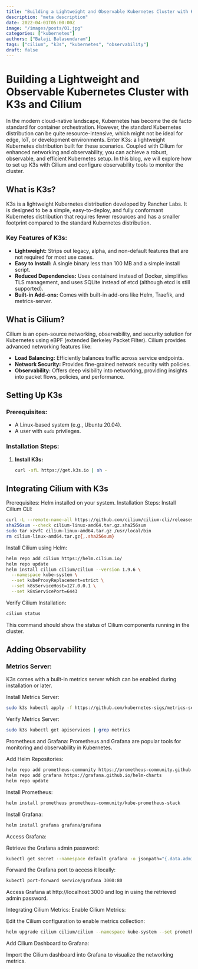 ```yaml
---
title: "Building a Lightweight and Observable Kubernetes Cluster with K3s and Cilium"
description: "meta description"
date: 2022-04-01T05:00:00Z
image: "/images/posts/01.jpg"
categories: ["kubernetes"]
authors: ["Balaji Balasundaram"]
tags: ["cilium", "k3s", "kubernetes", "observability"]
draft: false
---
```


# Building a Lightweight and Observable Kubernetes Cluster with K3s and Cilium

In the modern cloud-native landscape, Kubernetes has become the de facto standard for container orchestration. However, the standard Kubernetes distribution can be quite resource-intensive, which might not be ideal for edge, IoT, or development environments. Enter K3s: a lightweight Kubernetes distribution built for these scenarios. Coupled with Cilium for enhanced networking and observability, you can achieve a robust, observable, and efficient Kubernetes setup. In this blog, we will explore how to set up K3s with Cilium and configure observability tools to monitor the cluster.

## What is K3s?

K3s is a lightweight Kubernetes distribution developed by Rancher Labs. It is designed to be a simple, easy-to-deploy, and fully conformant Kubernetes distribution that requires fewer resources and has a smaller footprint compared to the standard Kubernetes distribution.

### Key Features of K3s:

- **Lightweight:** Strips out legacy, alpha, and non-default features that are not required for most use cases.
- **Easy to Install:** A single binary less than 100 MB and a simple install script.
- **Reduced Dependencies:** Uses containerd instead of Docker, simplifies TLS management, and uses SQLite instead of etcd (although etcd is still supported).
- **Built-in Add-ons:** Comes with built-in add-ons like Helm, Traefik, and metrics-server.

## What is Cilium?

Cilium is an open-source networking, observability, and security solution for Kubernetes using eBPF (extended Berkeley Packet Filter). Cilium provides advanced networking features like:

- **Load Balancing:** Efficiently balances traffic across service endpoints.
- **Network Security:** Provides fine-grained network security with policies.
- **Observability:** Offers deep visibility into networking, providing insights into packet flows, policies, and performance.

## Setting Up K3s

### Prerequisites:

- A Linux-based system (e.g., Ubuntu 20.04).
- A user with `sudo` privileges.

### Installation Steps:

1. **Install K3s:**

   ```bash
   curl -sfL https://get.k3s.io | sh -

## Integrating Cilium with K3s

Prerequisites:
Helm installed on your system.
Installation Steps:
Install Cilium CLI:

```bash
curl -L --remote-name-all https://github.com/cilium/cilium-cli/releases/latest/download/cilium-linux-amd64.tar.gz{,.sha256sum}
sha256sum --check cilium-linux-amd64.tar.gz.sha256sum
sudo tar xzvfC cilium-linux-amd64.tar.gz /usr/local/bin
rm cilium-linux-amd64.tar.gz{,.sha256sum}
```
Install Cilium using Helm:

```bash
helm repo add cilium https://helm.cilium.io/
helm repo update
helm install cilium cilium/cilium --version 1.9.6 \
  --namespace kube-system \
  --set kubeProxyReplacement=strict \
  --set k8sServiceHost=127.0.0.1 \
  --set k8sServicePort=6443
```
Verify Cilium Installation:

```bash
cilium status
```

This command should show the status of Cilium components running in the cluster.

## Adding Observability
### Metrics Server:
K3s comes with a built-in metrics server which can be enabled during installation or later.

Install Metrics Server:

```bash
sudo k3s kubectl apply -f https://github.com/kubernetes-sigs/metrics-server/releases/latest/download/components.yaml
```
Verify Metrics Server:

```bash
sudo k3s kubectl get apiservices | grep metrics
```
Prometheus and Grafana:
Prometheus and Grafana are popular tools for monitoring and observability in Kubernetes.

Add Helm Repositories:

```bash
helm repo add prometheus-community https://prometheus-community.github.io/helm-charts
helm repo add grafana https://grafana.github.io/helm-charts
helm repo update
```
Install Prometheus:

```bash
helm install prometheus prometheus-community/kube-prometheus-stack
```
Install Grafana:

```bash
helm install grafana grafana/grafana
```
Access Grafana:

Retrieve the Grafana admin password:

```bash
kubectl get secret --namespace default grafana -o jsonpath="{.data.admin-password}" | base64 --decode ; echo
```
Forward the Grafana port to access it locally:

```bash
kubectl port-forward service/grafana 3000:80
```
Access Grafana at http://localhost:3000 and log in using the retrieved admin password.

Integrating Cilium Metrics:
Enable Cilium Metrics:

Edit the Cilium configuration to enable metrics collection:

```bash
helm upgrade cilium cilium/cilium --namespace kube-system --set prometheus.enabled=true
```
Add Cilium Dashboard to Grafana:

Import the Cilium dashboard into Grafana to visualize the networking metrics.

